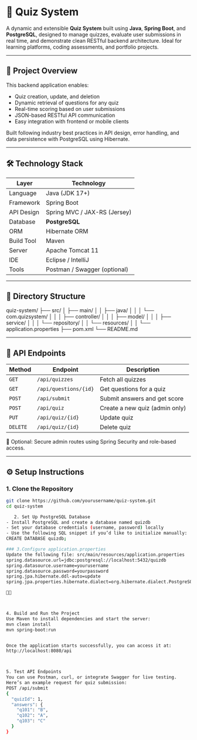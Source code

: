 # 🧠 Quiz System

A dynamic and extensible **Quiz System** built using **Java**, **Spring Boot**, and **PostgreSQL**, designed to manage quizzes, evaluate user submissions in real time, and demonstrate clean RESTful backend architecture. Ideal for learning platforms, coding assessments, and portfolio projects.

---

## 📌 Project Overview

This backend application enables:
- Quiz creation, update, and deletion
- Dynamic retrieval of questions for any quiz
- Real-time scoring based on user submissions
- JSON-based RESTful API communication
- Easy integration with frontend or mobile clients

Built following industry best practices in API design, error handling, and data persistence with PostgreSQL using Hibernate.

---

## 🛠️ Technology Stack

| Layer           | Technology                     |
|----------------|---------------------------------|
| Language        | Java (JDK 17+)                 |
| Framework       | Spring Boot                    |
| API Design      | Spring MVC / JAX-RS (Jersey)   |
| Database        | **PostgreSQL**                 |
| ORM             | Hibernate ORM                  |
| Build Tool      | Maven                          |
| Server          | Apache Tomcat 11               |
| IDE             | Eclipse / IntelliJ             |
| Tools           | Postman / Swagger (optional)   |

---

## 📂 Directory Structure

quiz-system/
├── src/
│   ├── main/
│   │   ├── java/
│   │   │   └── com.quizsystem/
│   │   │       ├── controller/
│   │   │       ├── model/
│   │   │       ├── service/
│   │   │       └── repository/
│   │   └── resources/
│   │       └── application.properties
├── pom.xml
└── README.md


---

## 🔗 API Endpoints

| Method | Endpoint                | Description                      |
|--------|-------------------------|----------------------------------|
| `GET`  | `/api/quizzes`          | Fetch all quizzes                |
| `GET`  | `/api/questions/{id}`   | Get questions for a quiz         |
| `POST` | `/api/submit`           | Submit answers and get score     |
| `POST` | `/api/quiz`             | Create a new quiz (admin only)   |
| `PUT`  | `/api/quiz/{id}`        | Update quiz                      |
| `DELETE` | `/api/quiz/{id}`      | Delete quiz                      |

🔐 Optional: Secure admin routes using Spring Security and role-based access.

---

## ⚙️ Setup Instructions

### 1. Clone the Repository
```bash
git clone https://github.com/yourusername/quiz-system.git
cd quiz-system

   2. Set Up PostgreSQL Database
- Install PostgreSQL and create a database named quizdb
- Set your database credentials (username, password) locally
- Use the following SQL snippet if you’d like to initialize manually:
CREATE DATABASE quizdb;

### 3.Configure application.properties
Update the following file: src/main/resources/application.properties
spring.datasource.url=jdbc:postgresql://localhost:5432/quizdb
spring.datasource.username=yourusername
spring.datasource.password=yourpassword
spring.jpa.hibernate.ddl-auto=update
spring.jpa.properties.hibernate.dialect=org.hibernate.dialect.PostgreSQLDialect





4. Build and Run the Project
Use Maven to install dependencies and start the server:
mvn clean install
mvn spring-boot:run


Once the application starts successfully, you can access it at:
http://localhost:8080/api



5. Test API Endpoints
You can use Postman, curl, or integrate Swagger for live testing.
Here’s an example request for quiz submission:
POST /api/submit
{
  "quizId": 1,
  "answers": {
    "q101": "B",
    "q102": "A",
    "q103": "C"
  }
}





